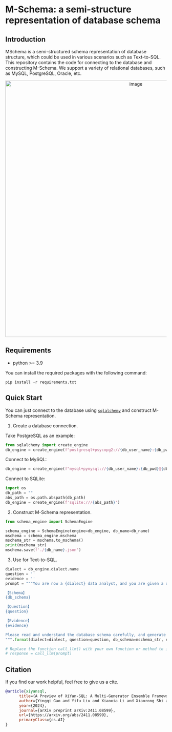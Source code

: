 # M-Schema: a semi-structure representation of database schema
## Introduction
MSchema is a semi-structured schema representation of database structure, which could be used in various scenarios such as Text-to-SQL.
This repository contains the code for connecting to the database and constructing M-Schema.
We support a variety of relational databases, such as MySQL, PostgreSQL, Oracle, etc.

<p align="center">
  <img src="https://github.com/XGenerationLab/M-Schema/blob/main/schema_representation.png" alt="image" width="800"/>
</p>

## Requirements
+ python >= 3.9

You can install the required packages with the following command:
```shell
pip install -r requirements.txt
```

## Quick Start
You can just connect to the database using [```sqlalchemy```](https://www.sqlalchemy.org/) and construct M-Schema representation.

1. Create a database connection.

Take PostgreSQL as an example:
```python
from sqlalchemy import create_engine
db_engine = create_engine(f"postgresql+psycopg2://{db_user_name}:{db_pwd}@{db_host}:{port}/{db_name}")
```

Connect to MySQL:
```python
db_engine = create_engine(f"mysql+pymysql://{db_user_name}:{db_pwd}@{db_host}:{port}/{db_name}")
```

Connect to SQLite:
```python
import os
db_path = ""
abs_path = os.path.abspath(db_path)
db_engine = create_engine(f'sqlite:///{abs_path}')
```

2. Construct M-Schema representation.
```python
from schema_engine import SchemaEngine

schema_engine = SchemaEngine(engine=db_engine, db_name=db_name)
mschema = schema_engine.mschema
mschema_str = mschema.to_mschema()
print(mschema_str)
mschema.save(f'./{db_name}.json')
```

3. Use for Text-to-SQL.
```python
dialect = db_engine.dialect.name
question = ''
evidence = ''
prompt = """You are now a {dialect} data analyst, and you are given a database schema as follows:

【Schema】
{db_schema}

【Question】
{question}

【Evidence】
{evidence}

Please read and understand the database schema carefully, and generate an executable SQL based on the user's question and evidence. The generated SQL is protected by ```sql and ```.
""".format(dialect=dialect, question=question, db_schema=mschema_str, evidence=evidence)

# Replace the function call_llm() with your own function or method to interact with a LLM API.
# response = call_llm(prompt)
```


## Citation
If you find our work helpful, feel free to give us a cite.
```bibtex
@article{xiyansql,
      title={A Preview of XiYan-SQL: A Multi-Generator Ensemble Framework for Text-to-SQL}, 
      author={Yingqi Gao and Yifu Liu and Xiaoxia Li and Xiaorong Shi and Yin Zhu and Yiming Wang and Shiqi Li and Wei Li and Yuntao Hong and Zhiling Luo and Jinyang Gao and Liyu Mou and Yu Li},
      year={2024},
      journal={arXiv preprint arXiv:2411.08599},
      url={https://arxiv.org/abs/2411.08599},
      primaryClass={cs.AI}
}
```
